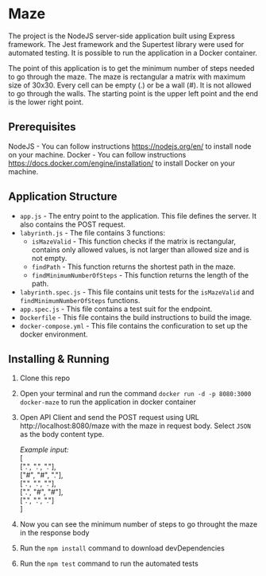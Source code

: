 # Maze
The project is the NodeJS server-side application built using Express framework. The Jest framework and the Supertest library were used for automated testing. It is possible to run the application in a Docker container.

The point of this application is to get the minimum number of steps needed to go through the maze. The maze is rectangular a matrix with maximum size of 30x30. Every cell can be empty (.) or be a wall (#). It is not allowed to go through the walls. The starting point is the upper left point and the end is the lower right point.   

## Prerequisites
NodeJS - You can follow instructions https://nodejs.org/en/ to install node on your machine.
Docker - You can follow instructions https://docs.docker.com/engine/installation/ to install Docker on your machine.

## Application Structure
- `app.js` - The entry point to the application. This file defines the server. It also contains the POST request.
- `labyrinth.js` - The file contains 3 functions: 
	 - `isMazeValid` - This function checks if the matrix is rectangular, contains only allowed values, is not larger than allowed size and is not empty. 
	 - `findPath` - This function returns the shortest path in the maze. 
	 - `findMinimumNumberOfSteps` - This function returns the length of the path.
- `labyrinth.spec.js` - This file contains unit tests for the `isMazeValid` and `findMinimumNumberOfSteps` functions.
- `app.spec.js` - This file contains a test suit for the endpoint.
- `Dockerfile` - This file contains the build instructions to build the image.
- `docker-compose.yml` - This file contains the conficuration to set up the docker environment.

## Installing & Running 
1. Clone this repo

2. Open your terminal and run the command `docker run -d -p 8080:3000 docker-maze` to run the application in docker container

3. Open API Client and send the POST request using URL http://localhost:8080/maze with the maze in request body. Select `JSON` as the body content type.

	*Example input:*   
[  
  [".", ".", "."],  
  ["#", "#", "."],  
  [".", ".", "."],  
  [".", "#", "#"],  
  [".", ".", "."]  
]

4. Now you can see the minimum number of steps to go throught the maze in the response body 

5. Run the `npm install` command to download devDependencies

6. Run the `npm test` command to run the automated tests 
